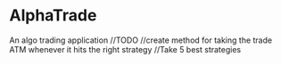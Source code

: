 # AlphaTrade
An algo trading application
//TODO
//create method for taking the trade ATM whenever it hits the right strategy
//Take 5 best strategies

